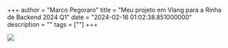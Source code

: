 +++
  author = "Marco Pegoraro"
  title = "Meu projeto em Vlang para a Rinha de Backend 2024 Q1"
  date = "2024-02-16 01:02:38.851000000"
  description = ""
  tags = [""] 
+++
  
![](https://i.ytimg.com/vi/YBljoTbdeQ4/hqdefault.jpg)